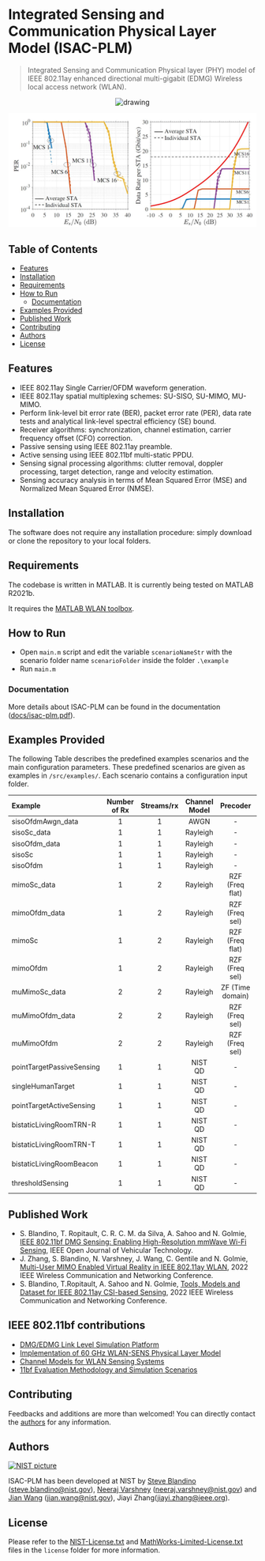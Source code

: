 # Integrated Sensing and Communication Physical Layer Model (ISAC-PLM)
> Integrated Sensing and Communication Physical layer (PHY) model of IEEE 802.11ay enhanced directional multi-gigabit (EDMG) Wireless local access network (WLAN).
<p align="center">
<img src="docs/gif/isac.gif" alt="drawing">
</p>
<p align="center">
<img src="docs/img/results.jpg" alt="drawing">
</p>


## Table of Contents
* [Features](#features)
* [Installation](#installation)
* [Requirements](#requirements)
* [How to Run](#how-to-run)
    * [Documentation](#documentation)
* [Examples Provided](#examples-provided)
* [Published Work](#published-work)
* [Contributing](#contributing)
* [Authors](#authors)
* [License](#license)

## Features
* IEEE 802.11ay Single Carrier/OFDM waveform generation.
* IEEE 802.11ay spatial multiplexing schemes: SU-SISO, SU-MIMO, MU-MIMO.
* Perform link-level bit error rate (BER), packet error rate (PER), data rate tests and analytical link-level spectral efficiency (SE) bound.
* Receiver algorithms: synchronization, channel estimation, carrier frequency offset (CFO) correction.
* Passive sensing using IEEE 802.11ay preamble.
* Active sensing using IEEE 802.11bf multi-static PPDU.
* Sensing signal processing algorithms: clutter removal, doppler processing, target detection, range and velocity estimation.
* Sensing accuracy analysis in terms of Mean Squared Error (MSE) and Normalized Mean Squared Error (NMSE).

## Installation
The software does not require any installation procedure: simply download or clone the repository to your local folders.

## Requirements
The codebase is written in MATLAB. It is currently being tested on MATLAB R2021b.

It requires the [MATLAB WLAN toolbox](https://www.mathworks.com/products/wlan.html).

## How to Run
* Open `main.m` script and edit the variable `scenarioNameStr` with the scenario folder name `scenarioFolder` inside the folder `.\example`
* Run `main.m` 

### Documentation
More details about ISAC-PLM can be found in the documentation ([docs/isac-plm.pdf](docs/isac-plm.pdf)).

## Examples Provided

The following Table describes the predefined examples scenarios and the main configuration parameters. 
These predefined scenarios are given as examples in `/src/examples/`. Each scenario contains a configuration input folder.


| Example      | Number of Rx | Streams/rx | Channel Model | Precoder |   Packet 	   |
| :---         |     :---:    |   :---:    | :---: 		   |:---:     |  :---: 	       |
| sisoOfdmAwgn_data  | 1			  | 	1	   | AWGN 	   | - 		  | 	PSDU  	   |
| sisoSc_data  | 1			  | 	1	   | Rayleigh 	   | - 		  |  	PSDU  	   |
| sisoOfdm_data| 1            | 	1	   | Rayleigh 	   | - 		  |  PSDU 	   |
| sisoSc	   | 1			  | 	1	   | Rayleigh 	   | - 		  |  PPDU  	   |
| sisoOfdm     | 1            | 	1	   | Rayleigh 	   | - 		  |   PPDU 	   |
| mimoSc_data  | 1			  | 	2	   | Rayleigh 	   | RZF (Freq flat)	  |  	PSDU  	   |
| mimoOfdm_data| 1            | 	2	   | Rayleigh 	   | RZF (Freq sel) 		  |   PSDU 	   |
| mimoSc	   | 1			  | 	2	   | Rayleigh 	   | RZF (Freq flat) 		  |  	PPDU  	   |
| mimoOfdm     | 1            | 	2	   | Rayleigh 	   | RZF (Freq sel) 		  |   PPDU 	   |
| muMimoSc_data   | 2            | 	2	   | Rayleigh 	   | ZF (Time domain) 		  |    PSDU 	   |
| muMimoOfdm_data   | 2            | 	2	   | Rayleigh 	   | RZF (Freq sel) 		  |    PSDU 	   |
| muMimoOfdm   | 2            | 	2	   | Rayleigh 	   | RZF (Freq sel) 		  |    PPDU 	   |
| pointTargetPassiveSensing   | 1            | 	1	   | NIST QD 	   | - 		  |     PPDU 	   |
| singleHumanTarget   | 1            | 	1	   | NIST QD 	   | - 		  |    PPDU 	   |
| pointTargetActiveSensing   | 1            | 	1	   | NIST QD 	   | - 		  |    TRN-R	   |
| bistaticLivingRoomTRN-R| 1            | 	1	   | NIST QD 	   | - 		  |    TRN-R	   |
| bistaticLivingRoomTRN-T| 1            | 	1	   | NIST QD 	   | - 		  |    TRN-T	   |
| bistaticLivingRoomBeacon| 1            | 	1	   | NIST QD 	   | - 		  |    Beacon   |
| thresholdSensing	| 1            | 	1	   | NIST QD 	   | - 	|   PPDU 	   |

## Published Work

- S. Blandino, T. Ropitault, C. R. C. M. da Silva, A. Sahoo and N. Golmie, [IEEE 802.11bf DMG Sensing: Enabling High-Resolution mmWave Wi-Fi Sensing](https://ieeexplore.ieee.org/document/10018014), IEEE Open Journal of Vehicular Technology.
- J. Zhang, S. Blandino, N. Varshney, J. Wang, C. Gentile and N. Golmie, [Multi-User MIMO Enabled Virtual Reality in IEEE 802.11ay WLAN](https://ieeexplore.ieee.org/document/9771778), 2022 IEEE Wireless Communication and Networking Conference.
- S. Blandino, T.Ropitault, A. Sahoo and N. Golmie, [Tools, Models and Dataset for IEEE 802.11ay
 CSI-based Sensing](https://ieeexplore.ieee.org/document/9771569), 2022 IEEE Wireless Communication and Networking Conference.

## IEEE 802.11bf contributions

- [DMG/EDMG Link Level Simulation Platform](https://mentor.ieee.org/802.11/dcn/22/11-22-0803-00-00bf-dmg-edmg-link-level-simulation-platform.pptx)
- [Implementation of 60 GHz WLAN-SENS Physical Layer Model](https://mentor.ieee.org/802.11/dcn/22/11-22-1217-01-00bf-implementation-of-60-ghz-wlan-sens-physical-layer-model.docx)
- [Channel Models for WLAN Sensing Systems](https://mentor.ieee.org/802.11/dcn/21/11-21-0782-05-00bf-channel-models-for-wlan-sensing-systems.docx)
- [11bf Evaluation Methodology and Simulation Scenarios](https://mentor.ieee.org/802.11/dcn/21/11-21-0876-05-00bf-11bf-evaluation-methodology-and-simulation-scenarios.doc)

## Contributing
Feedbacks and additions are more than welcomed! You can directly contact the [authors](#Authors) for any information.


## Authors

[![NIST picture](https://github.com/usnistgov.png?size=100)](https://github.com/usnistgov)

ISAC-PLM has been developed at NIST by [Steve Blandino](https://www.nist.gov/people/steve-blandino) (steve.blandino@nist.gov), [Neeraj Varshney](https://www.nist.gov/people/neeraj-varshney) (neeraj.varshney@nist.gov) and [Jian Wang](https://www.nist.gov/people/jian-wang) (jian.wang@nist.gov), Jiayi Zhang(jiayi.zhang@ieee.org).



## License
Please refer to the [NIST-License.txt](license/NIST-License.txt) and [MathWorks-Limited-License.txt](license/MathWorks-Limited-License.txt) files in the `license` folder for more information.
